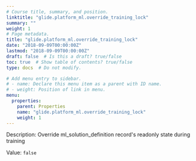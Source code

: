 ```yaml
---
# Course title, summary, and position.
linktitle: "glide.platform_ml.override_training_lock"
summary: ""
weight: 1
# Page metadata.
title: "glide.platform_ml.override_training_lock"
date: "2018-09-09T00:00:00Z"
lastmod: "2018-09-09T00:00:00Z"
draft: false  # Is this a draft? true/false
toc: true  # Show table of contents? true/false
type: docs  # Do not modify.

# Add menu entry to sidebar.
# - name: Declare this menu item as a parent with ID name.
# - weight: Position of link in menu.
menu:
  properties:
    parent: Properties
    name: "glide.platform_ml.override_training_lock"
    weight: 1
---
```


Description: Override ml_solution_definition record's readonly state during training


Value: `false`